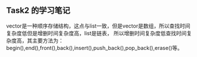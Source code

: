 ## Task2 的学习笔记

vector是一种顺序存储结构，这点与list一致，但是vector是数组，所以查找时间复杂度低但是增删时间复杂度高，list是链表，
所以增删时间复杂度低查找时间复杂度高，其主要方法为：
begin(),end(),front(),back(),insert(),push_back(),pop_back(),erase()等。